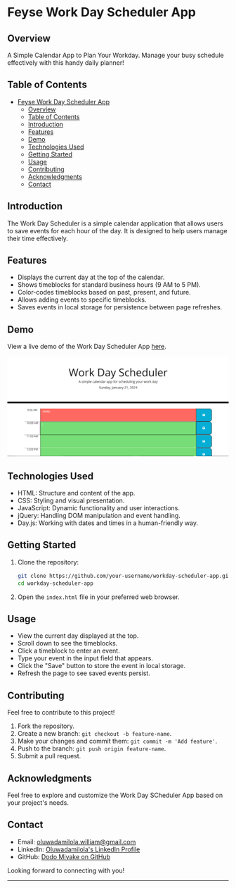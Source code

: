 # Feyse Work Day Scheduler App

## Overview
A Simple Calendar App to Plan Your Workday.
Manage your busy schedule effectively with this handy daily planner!

## Table of Contents

- [Feyse Work Day Scheduler App](#feyse-work-day-scheduler-app)
  - [Overview](#overview)
  - [Table of Contents](#table-of-contents)
  - [Introduction](#introduction)
  - [Features](#features)
  - [Demo](#demo)
  - [Technologies Used](#technologies-used)
  - [Getting Started](#getting-started)
  - [Usage](#usage)
  - [Contributing](#contributing)
  - [Acknowledgments](#acknowledgments)
  - [Contact](#contact)

## Introduction

The Work Day Scheduler is a simple calendar application that allows users to save events for each hour of the day. It is designed to help users manage their time effectively.

## Features

- Displays the current day at the top of the calendar.
- Shows timeblocks for standard business hours (9 AM to 5 PM).
- Color-codes timeblocks based on past, present, and future.
- Allows adding events to specific timeblocks.
- Saves events in local storage for persistence between page refreshes.

## Demo

View a live demo of the Work Day Scheduler App [here](https://dodomiyake.github.io/feyse-workday-scheduler-app/).

![Alt text](image.png)

## Technologies Used

- HTML: Structure and content of the app.
- CSS: Styling and visual presentation.
- JavaScript: Dynamic functionality and user interactions.
- jQuery: Handling DOM manipulation and event handling.
- Day.js: Working with dates and times in a human-friendly way.

## Getting Started

1. Clone the repository:

    ```bash
    git clone https://github.com/your-username/workday-scheduler-app.git
    cd workday-scheduler-app
    ```

2. Open the `index.html` file in your preferred web browser.

## Usage

- View the current day displayed at the top.
- Scroll down to see the timeblocks.
- Click a timeblock to enter an event.
- Type your event in the input field that appears.
- Click the "Save" button to store the event in local storage.
- Refresh the page to see saved events persist.

## Contributing

Feel free to contribute to this project!

1. Fork the repository.
2. Create a new branch: `git checkout -b feature-name`.
3. Make your changes and commit them: `git commit -m 'Add feature'`.
4. Push to the branch: `git push origin feature-name`.
5. Submit a pull request.

## Acknowledgments

Feel free to explore and customize the Work Day SCheduler App based on your project's needs.

## Contact

- Email: [oluwadamilola.william@gmail.com](mailto:oluwadamilola.william@gmail.com)
- LinkedIn: [Oluwadamilola's LinkedIn Profile](https://www.linkedin.com/in/oluwadamilolaxajayi)
- GitHub: [Dodo Miyake on GitHub](https://github.com/dodomiyake)

Looking forward to connecting with you!

---
